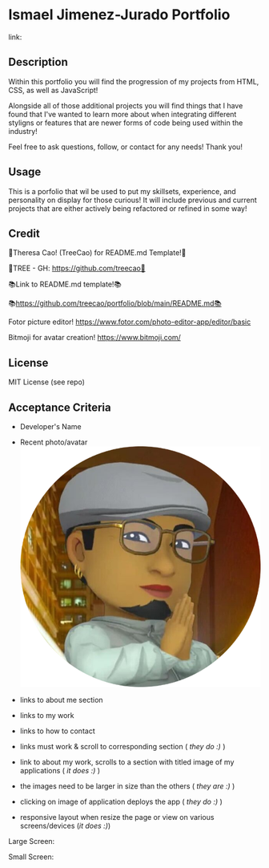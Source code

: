 # Ismael Jimenez-Jurado Portfolio
link:  

## Description
Within this portfolio you will find the progression of my projects from HTML, CSS, as well as JavaScript! 

Alongside all of those additional projects you will find things that I have found that I've wanted to learn more about when integrating different styligns or features that are newer forms of code being used within the industry!

Feel free to ask questions, follow, or contact for any needs! Thank you!

## Usage

This is a porfolio that wil be used to put my skillsets, experience, and personality on display for those curious! It will include previous and current projects that are either actively being refactored or refined in some way!

## Credit

🎄Theresa Cao! (TreeCao) for README.md Template!🎄

🎄TREE - GH: https://github.com/treecao🎄

📚Link to README.md template!📚

📚https://github.com/treecao/portfolio/blob/main/README.md📚

Fotor picture editor!
https://www.fotor.com/photo-editor-app/editor/basic

Bitmoji for avatar creation! https://www.bitmoji.com/

## License
MIT License (see repo)

## Acceptance Criteria

- Developer's Name

- Recent photo/avatar
![image](assets/images/Avatar%20for%20portfolio.png)
- links to about me section

- links to my work

- links to how to contact

- links must work & scroll to corresponding section (<i> they do :) </i>)

- link to about my work, scrolls to a section with titled image of my applications (<i> it does :) </i>)

- the images need to be larger in size than the others (<i> they are :) </i>)

- clicking on image of application deploys the app (<i> they do :) </i>)

- responsive layout when resize the page or view on various screens/devices (<i>it does :)</i>)

Large Screen:

Small Screen:
